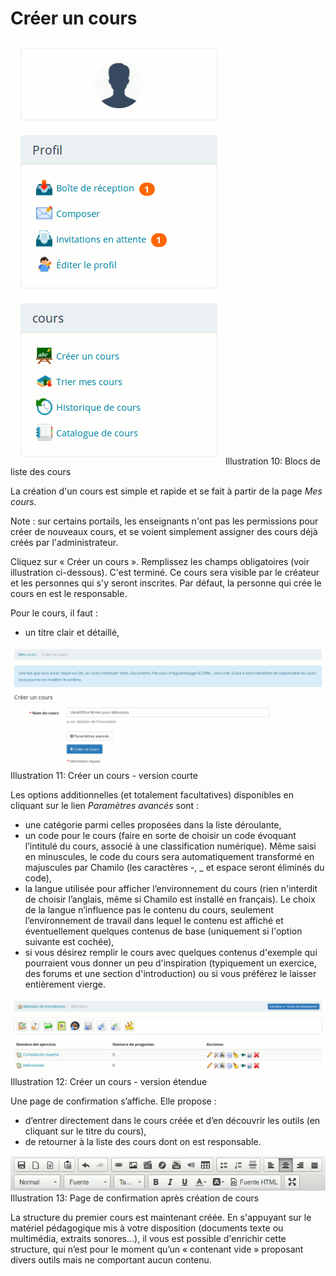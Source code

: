 # Créer un cours

![](../.gitbook/assets/graficos6%20%286%29.png)Illustration 10: Blocs de liste des cours

La création d'un cours est simple et rapide et se fait à partir de la page _Mes cours_.

Note : sur certains portails, les enseignants n'ont pas les permissions pour créer de nouveaux cours, et se voient simplement assigner des cours déjà créés par l'administrateur.

Cliquez sur « Créer un cours ». Remplissez les champs obligatoires \(voir illustration ci-dessous\). C'est terminé. Ce cours sera visible par le créateur et les personnes qui s'y seront inscrites. Par défaut, la personne qui crée le cours en est le responsable.

Pour le cours, il faut :

* un titre clair et détaillé,

![](../.gitbook/assets/graficos7%20%286%29.png)Illustration 11: Créer un cours - version courte

Les options additionnelles \(et totalement facultatives\) disponibles en cliquant sur le lien _Paramètres avancés_ sont :

* une catégorie parmi celles proposées dans la liste déroulante,
* un code pour le cours \(faire en sorte de choisir un code évoquant l’intitulé du cours, associé à une classification numérique\). Même saisi en minuscules, le code du cours sera automatiquement transformé en majuscules par Chamilo \(les caractères -, \_ et espace seront éliminés du code\),
* la langue utilisée pour afficher l’environnement du cours \(rien n'interdit de choisir l’anglais, même si Chamilo est installé en français\). Le choix de la langue n’influence pas le contenu du cours, seulement l’environnement de travail dans lequel le contenu est affiché et éventuellement quelques contenus de base \(uniquement si l'option suivante est cochée\),
* si vous désirez remplir le cours avec quelques contenus d'exemple qui pourraient vous donner un peu d'inspiration \(typiquement un exercice, des forums et une section d'introduction\) ou si vous préférez le laisser entièrement vierge.

![](../.gitbook/assets/graficos8%20%286%29.png)Illustration 12: Créer un cours - version étendue

Une page de confirmation s’affiche. Elle propose :

* d’entrer directement dans le cours créée et d’en découvrir les outils \(en cliquant sur le titre du cours\),
* de retourner à la liste des cours dont on est responsable.

![](../.gitbook/assets/image13%20%289%29.png)Illustration 13: Page de confirmation après création de cours

La structure du premier cours est maintenant créée. En s'appuyant sur le matériel pédagogique mis à votre disposition \(documents texte ou multimédia, extraits sonores...\), il vous est possible d'enrichir cette structure, qui n’est pour le moment qu’un « contenant vide » proposant divers outils mais ne comportant aucun contenu.

